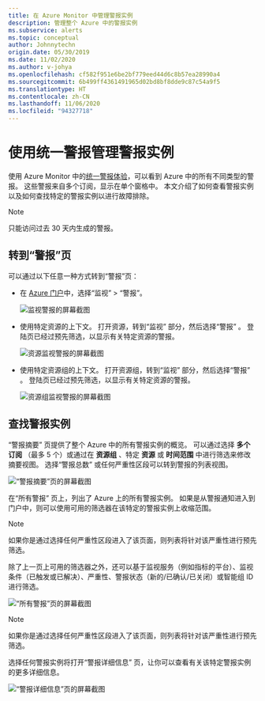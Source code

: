 ```yaml
---
title: 在 Azure Monitor 中管理警报实例
description: 管理整个 Azure 中的警报实例
ms.subservice: alerts
ms.topic: conceptual
author: Johnnytechn
origin.date: 05/30/2019
ms.date: 11/02/2020
ms.author: v-johya
ms.openlocfilehash: cf582f951e6be2bf779eed44d6c8b57ea28990a4
ms.sourcegitcommit: 6b499ff4361491965d02bd8bf8dde9c87c54a9f5
ms.translationtype: HT
ms.contentlocale: zh-CN
ms.lasthandoff: 11/06/2020
ms.locfileid: "94327718"
---
```

# <a name="manage-alert-instances-with-unified-alerts"></a>使用统一警报管理警报实例

使用 Azure Monitor 中的[统一警报体验](./alerts-overview.md)，可以看到 Azure 中的所有不同类型的警报。 这些警报来自多个订阅，显示在单个窗格中。 本文介绍了如何查看警报实例以及如何查找特定的警报实例以进行故障排除。

> [!NOTE]
> 只能访问过去 30 天内生成的警报。

## <a name="go-to-the-alerts-page"></a>转到“警报”页

可以通过以下任意一种方式转到“警报”页：

- 在 [Azure 门户](https://portal.azure.cn/)中，选择“监视” > “警报”。  

     ![监视警报的屏幕截图](./media/alerts-managing-alert-instances/monitoring-alerts-managing-alert-instances-toc.jpg)
  
- 使用特定资源的上下文。 打开资源，转到“监视”  部分，然后选择“警报”  。 登陆页已经过预先筛选，以显示有关特定资源的警报。

     ![资源监视警报的屏幕截图](./media/alerts-managing-alert-instances/alert-resource.JPG)

- 使用特定资源组的上下文。 打开资源组，转到“监视”  部分，然后选择“警报”  。 登陆页已经过预先筛选，以显示有关特定资源的警报。    

     ![资源组监视警报的屏幕截图](./media/alerts-managing-alert-instances/alert-rg.JPG)

## <a name="find-alert-instances"></a>查找警报实例

“警报摘要”  页提供了整个 Azure 中的所有警报实例的概览。 可以通过选择 **多个订阅** （最多 5 个）或通过在 **资源组** 、特定 **资源** 或 **时间范围** 中进行筛选来修改摘要视图。 选择“警报总数”  或任何严重性区段可以转到警报的列表视图。     

![“警报摘要”页的屏幕截图](./media/alerts-managing-alert-instances/alerts-summary.jpg)
 
在“所有警报”  页上，列出了 Azure 上的所有警报实例。 如果是从警报通知进入到门户中，则可以使用可用的筛选器在该特定的警报实例上收缩范围。

> [!NOTE]
> 如果你是通过选择任何严重性区段进入了该页面，则列表将针对该严重性进行预先筛选。

除了上一页上可用的筛选器之外，还可以基于监视服务（例如指标的平台）、监视条件（已触发或已解决）、严重性、警报状态（新的/已确认/已关闭）或智能组 ID 进行筛选。

![“所有警报”页的屏幕截图](./media/alerts-managing-alert-instances/all-alerts.jpg)

> [!NOTE]
> 如果你是通过选择任何严重性区段进入了该页面，则列表将针对该严重性进行预先筛选。

选择任何警报实例将打开“警报详细信息”  页，让你可以查看有关该特定警报实例的更多详细信息。   

![“警报详细信息”页的屏幕截图](./media/alerts-managing-alert-instances/alert-details.jpg)


